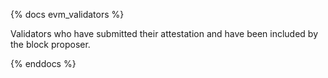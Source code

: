 {% docs evm_validators %}

Validators who have submitted their attestation and have been included by the block proposer.

{% enddocs %}
